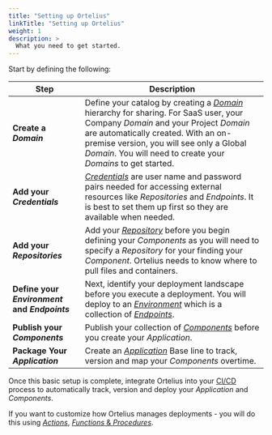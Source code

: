 ```yaml
---
title: "Setting up Ortelius"
linkTitle: "Setting up Ortelius"
weight: 1
description: >
  What you need to get started.
---
```

Start by defining the following:

| Step | Description |
| --- | --- |
**Create a _Domain_** | Define your catalog by creating a [_Domain_](/userguide/first-steps/2-defining-domains/) hierarchy for sharing. For SaaS user, your Company _Domain_ and your Project _Domain_ are automatically created. With an on-premise version, you will see only a Global _Domain_. You will need to create your _Domains_ to get started.
|**Add your _Credentials_** | [_Credentials_](/userguide/first-steps/2-define-your-credentials/) are user name and password pairs needed for accessing external resources like _Repositories_ and _Endpoints_.  It is best to set them up first so they are available when needed.
|**Add your _Repositories_** | Add your [_Repository_](/userguide/first-steps/2-define-repositories/) before you begin defining your _Components_ as you will need to specify a _Repository_ for your finding your _Component_. Ortelius needs to know where to pull files and containers. |
|**Define your _Environment_ and _Endpoints_** | Next, identify your deployment landscape before you execute a deployment. You will deploy to an [_Environment_](/userguide/first-steps/2-define-environments/) which is a collection of [_Endpoints_](/userguide/first-steps/2-define-endpoints/).
|**Publish your _Components_**| Publish your collection of [_Components_](/userguide/publishing-components/) before you create your _Application_.|
|**Package Your _Application_** | Create an [_Application_](/userguide/packaging-applications/) Base line to track, version and map your _Components_ overtime.

Once this basic setup is complete, integrate Ortelius into your [CI/CD](/userguide/integrations/ci-cd_integrations/) process to automatically track, version and deploy your _Application_ and _Components_.

If you want to customize how Ortelius manages deployments - you will do this using [_Actions_](/userguide/customizations/2-define-your-actions/), [_Functions_ & _Procedures_](/userguide/customizations/2-define-your-functions-and-procedures/).
